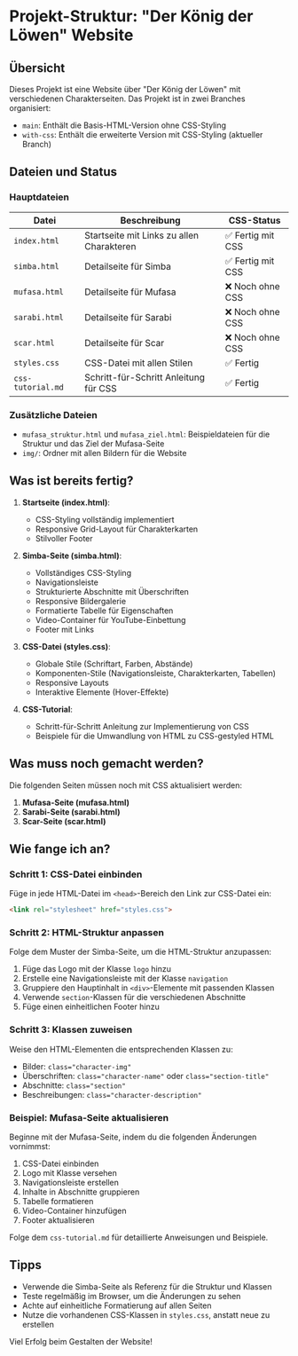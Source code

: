 # Projekt-Struktur: "Der König der Löwen" Website

## Übersicht

Dieses Projekt ist eine Website über "Der König der Löwen" mit verschiedenen Charakterseiten. Das Projekt ist in zwei Branches organisiert:

- `main`: Enthält die Basis-HTML-Version ohne CSS-Styling
- `with-css`: Enthält die erweiterte Version mit CSS-Styling (aktueller Branch)

## Dateien und Status

### Hauptdateien

| Datei | Beschreibung | CSS-Status |
|-------|-------------|------------|
| `index.html` | Startseite mit Links zu allen Charakteren | ✅ Fertig mit CSS |
| `simba.html` | Detailseite für Simba | ✅ Fertig mit CSS |
| `mufasa.html` | Detailseite für Mufasa | ❌ Noch ohne CSS |
| `sarabi.html` | Detailseite für Sarabi | ❌ Noch ohne CSS |
| `scar.html` | Detailseite für Scar | ❌ Noch ohne CSS |
| `styles.css` | CSS-Datei mit allen Stilen | ✅ Fertig |
| `css-tutorial.md` | Schritt-für-Schritt Anleitung für CSS | ✅ Fertig |

### Zusätzliche Dateien

- `mufasa_struktur.html` und `mufasa_ziel.html`: Beispieldateien für die Struktur und das Ziel der Mufasa-Seite
- `img/`: Ordner mit allen Bildern für die Website

## Was ist bereits fertig?

1. **Startseite (index.html)**:
   - CSS-Styling vollständig implementiert
   - Responsive Grid-Layout für Charakterkarten
   - Stilvoller Footer

2. **Simba-Seite (simba.html)**:
   - Vollständiges CSS-Styling
   - Navigationsleiste
   - Strukturierte Abschnitte mit Überschriften
   - Responsive Bildergalerie
   - Formatierte Tabelle für Eigenschaften
   - Video-Container für YouTube-Einbettung
   - Footer mit Links

3. **CSS-Datei (styles.css)**:
   - Globale Stile (Schriftart, Farben, Abstände)
   - Komponenten-Stile (Navigationsleiste, Charakterkarten, Tabellen)
   - Responsive Layouts
   - Interaktive Elemente (Hover-Effekte)

4. **CSS-Tutorial**:
   - Schritt-für-Schritt Anleitung zur Implementierung von CSS
   - Beispiele für die Umwandlung von HTML zu CSS-gestyled HTML

## Was muss noch gemacht werden?

Die folgenden Seiten müssen noch mit CSS aktualisiert werden:

1. **Mufasa-Seite (mufasa.html)**
2. **Sarabi-Seite (sarabi.html)**
3. **Scar-Seite (scar.html)**

## Wie fange ich an?

### Schritt 1: CSS-Datei einbinden

Füge in jede HTML-Datei im `<head>`-Bereich den Link zur CSS-Datei ein:

```html
<link rel="stylesheet" href="styles.css">
```

### Schritt 2: HTML-Struktur anpassen

Folge dem Muster der Simba-Seite, um die HTML-Struktur anzupassen:

1. Füge das Logo mit der Klasse `logo` hinzu
2. Erstelle eine Navigationsleiste mit der Klasse `navigation`
3. Gruppiere den Hauptinhalt in `<div>`-Elemente mit passenden Klassen
4. Verwende `section`-Klassen für die verschiedenen Abschnitte
5. Füge einen einheitlichen Footer hinzu

### Schritt 3: Klassen zuweisen

Weise den HTML-Elementen die entsprechenden Klassen zu:

- Bilder: `class="character-img"`
- Überschriften: `class="character-name"` oder `class="section-title"`
- Abschnitte: `class="section"`
- Beschreibungen: `class="character-description"`

### Beispiel: Mufasa-Seite aktualisieren

Beginne mit der Mufasa-Seite, indem du die folgenden Änderungen vornimmst:

1. CSS-Datei einbinden
2. Logo mit Klasse versehen
3. Navigationsleiste erstellen
4. Inhalte in Abschnitte gruppieren
5. Tabelle formatieren
6. Video-Container hinzufügen
7. Footer aktualisieren

Folge dem `css-tutorial.md` für detaillierte Anweisungen und Beispiele.

## Tipps

- Verwende die Simba-Seite als Referenz für die Struktur und Klassen
- Teste regelmäßig im Browser, um die Änderungen zu sehen
- Achte auf einheitliche Formatierung auf allen Seiten
- Nutze die vorhandenen CSS-Klassen in `styles.css`, anstatt neue zu erstellen

Viel Erfolg beim Gestalten der Website!
